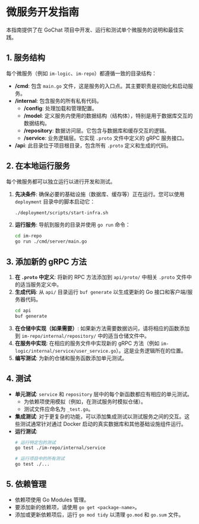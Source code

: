 # 微服务开发指南

本指南提供了在 GoChat 项目中开发、运行和测试单个微服务的说明和最佳实践。

## 1. 服务结构

每个微服务（例如 `im-logic`、`im-repo`）都遵循一致的目录结构：

-   **/cmd**: 包含 `main.go` 文件，这是服务的入口点。其主要职责是初始化和启动服务。
-   **/internal**: 包含服务的所有私有代码。
    -   **/config**: 处理加载和管理配置。
    -   **/model**: 定义服务内使用的数据结构（结构体），特别是用于数据库交互的数据结构。
    -   **/repository**: 数据访问层。它包含与数据库和缓存交互的逻辑。
    -   **/service**: 业务逻辑层。它实现 `.proto` 文件中定义的 gRPC 服务接口。
-   **/api**: 此目录位于项目根目录，包含所有 `.proto` 定义和生成的代码。

## 2. 在本地运行服务

每个微服务都可以独立运行以进行开发和测试。

1.  **先决条件**: 确保必要的基础设施（数据库、缓存等）正在运行。您可以使用 `deployment` 目录中的脚本启动它：
    ```bash
    ./deployment/scripts/start-infra.sh
    ```
2.  **运行服务**: 导航到服务的目录并使用 `go run` 命令：
    ```bash
    cd im-repo
    go run ./cmd/server/main.go
    ```

## 3. 添加新的 gRPC 方法

1.  **在 `.proto` 中定义**: 将新的 RPC 方法添加到 `api/proto/` 中相关 `.proto` 文件中的适当服务定义中。
2.  **生成代码**: 从 `api/` 目录运行 `buf generate` 以生成更新的 Go 接口和客户端/服务器代码。
    ```bash
    cd api
    buf generate
    ```
3.  **在仓储中实现（如果需要）**: 如果新方法需要数据访问，请将相应的函数添加到 `im-repo/internal/repository/` 中的适当仓储文件中。
4.  **在服务中实现**: 在相应的服务文件中实现新的 gRPC 方法（例如 `im-logic/internal/service/user_service.go`）。这是业务逻辑所在的位置。
5.  **编写测试**: 为新的仓储和服务函数添加单元测试。

## 4. 测试

-   **单元测试**: `service` 和 `repository` 层中的每个新函数都应有相应的单元测试。
    -   为依赖项使用模拟（例如，在测试服务时模拟仓储）。
    -   测试文件应命名为 `_test.go`。
-   **集成测试**: 对于更复杂的功能，可以添加集成测试以测试服务之间的交互。这些测试通常针对通过 Docker 启动的真实数据库和其他基础设施组件运行。
-   **运行测试**:
    ```bash
    # 运行特定包的测试
    go test ./im-repo/internal/service

    # 运行项目中的所有测试
    go test ./...
    ```

## 5. 依赖管理

-   依赖项使用 Go Modules 管理。
-   要添加新的依赖项，请使用 `go get <package-name>`。
-   添加或更新依赖项后，运行 `go mod tidy` 以清理 `go.mod` 和 `go.sum` 文件。